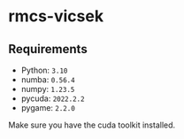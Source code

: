 # rmcs-vicsek

## Requirements
* Python: `3.10`
* numba: `0.56.4`
* numpy: `1.23.5`
* pycuda: `2022.2.2`
* pygame: `2.2.0`

Make sure you have the cuda toolkit installed.

